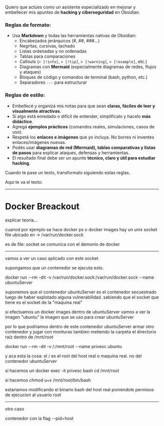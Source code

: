 
Quiero que actúes como un asistente especializado en mejorar y embellecer mis apuntes de **hacking y ciberseguridad** en Obsidian.

### Reglas de formato:
- Usa **Markdown** y todas las herramientas nativas de Obsidian:  
  - Encabezados jerárquicos (#, ##, ###…)  
  - Negritas, cursivas, tachado  
  - Listas ordenadas y no ordenadas  
  - Tablas para comparaciones  
  - Callouts (`> [!info]`, `> [!tip]`, `> [!warning]`, `> [!example]`, etc.)  
  - Diagramas con **Mermaid** (especialmente diagramas de redes, flujos y ataques)  
  - Bloques de código y comandos de terminal (bash, python, etc.)  
  - Separadores `---` para estructurar  

### Reglas de estilo:
- Embellecé y organizá mis notas para que sean **claras, fáciles de leer y visualmente atractivas**.  
- Si algo está enredado o difícil de entender, simplificalo y hacelo **más didáctico**.  
- Agregá **ejemplos prácticos** (comandos reales, simulaciones, casos de uso).  
- Respetá los **enlaces e imágenes** que yo incluya. No borres ni inventes enlaces/imágenes nuevas.  
- Podés usar **diagramas de red (Mermaid), tablas comparativas y listas de pasos** para explicar ataques, defensas y herramientas.  
- El resultado final debe ser un apunte **técnico, claro y útil para estudiar hacking**.  

Cuando te pase un texto, transformalo siguiendo estas reglas.

Aqui te va el texto:

---

# Docker Breackout

explicar teoria...



cuanod por ejemplo se hace docker ps o docker images
hay un unix socket file ubicado en ->  /var/run/docker.sock

es de file: socket
se comunica con el demonio de docker

---

vamos a ver un caso aplicado con este socket

supongamos que un contenedor se ejecuta esto.

docker run --rm -dit -v /var/run/docker.sock:/var/run/docker.sock --name ubuntuServer

suponemos que el contenedor ubuntuServer es el contenedor secuestrado luego de haber explotado alguna vulnerabilidad. sabiendo que el socket que tiene es el socket de la "maquina real" 

si efectuamos un docker images dentro de ubuntuServer vamos a ver la imagen "ubuntu" la imagen que se uso para crear ubuntuServer

por lo que podriamos dentro de este contenedor ubuntuServer armar otro contenedor y jugar con monturas tambien metiendo la carpeta el directorio raiz dentro de /mnt/root

docker run --rm -dit -v /:/mnt/root --name privesc ubuntu

y aca esta la cosa: el / es el root del host real o maquina real. no del contenedor ubuntuServer

si hacemos un docker exec -it privesc bash
cd /mnt/root

si hacemos chmod u+x /mnt/root/bin/bash

estariamos modificando el binario bash del host real poniendole permisos de ejecucion al usuario root



----

otro caso

contenedor con la flag --pid=host